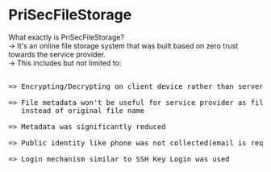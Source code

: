 # PriSecFileStorage

What exactly is PriSecFileStorage?
  <br>-> It's an online file storage system that was built based on zero trust towards the service provider.
  <br>-> This includes but not limited to:
<pre>
    <br>=> Encrypting/Decrypting on client device rather than server
    <br>=> File metadata won't be useful for service provider as file content and a random file name was sent 
   instead of original file name
    <br>=> Metadata was significantly reduced
    <br>=> Public identity like phone was not collected(email is required by PayPal)
    <br>=> Login mechanism similar to SSH Key Login was used
</pre>
